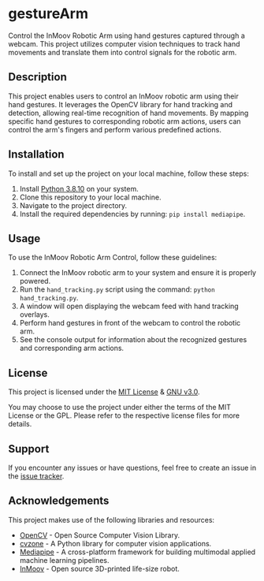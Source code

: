 # gestureArm
Control the InMoov Robotic Arm using hand gestures captured through a webcam. This project utilizes computer vision techniques to track hand movements and translate them into control signals for the robotic arm.

## Description

This project enables users to control an InMoov robotic arm using their hand gestures. It leverages the OpenCV library for hand tracking and detection, allowing real-time recognition of hand movements. By mapping specific hand gestures to corresponding robotic arm actions, users can control the arm's fingers and perform various predefined actions.

## Installation

To install and set up the project on your local machine, follow these steps:

1. Install [Python 3.8.10](https://www.python.org/downloads/release/python-3810/) on your system.
2. Clone this repository to your local machine.
3. Navigate to the project directory.
4. Install the required dependencies by running: `pip install mediapipe`.

## Usage

To use the InMoov Robotic Arm Control, follow these guidelines:

1. Connect the InMoov robotic arm to your system and ensure it is properly powered.
2. Run the `hand_tracking.py` script using the command: `python hand_tracking.py`.
3. A window will open displaying the webcam feed with hand tracking overlays.
4. Perform hand gestures in front of the webcam to control the robotic arm.
5. See the console output for information about the recognized gestures and corresponding arm actions.

## License

This project is licensed under the [MIT License](LICENSE-MIT) & [GNU v3.0](LICENSE-GNU).

You may choose to use the project under either the terms of the MIT License or the GPL. Please refer to the respective license files for more details.

## Support

If you encounter any issues or have questions, feel free to create an issue in the [issue tracker](https://github.com/DeepakRajasekaran/gestureArm/issues/new/choose).

## Acknowledgements

This project makes use of the following libraries and resources:

- [OpenCV](https://opencv.org/) - Open Source Computer Vision Library.
- [cvzone](https://github.com/cvzone/cvzone) - A Python library for computer vision applications.
- [Mediapipe](https://mediapipe.dev/) - A cross-platform framework for building multimodal applied machine learning pipelines.
- [InMoov](http://inmoov.fr/) - Open source 3D-printed life-size robot.

